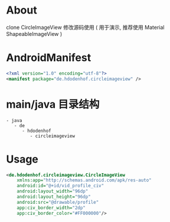 
# About

clone CircleImageView 修改源码使用 ( 用于演示, 推荐使用 Material ShapeableImageView )

# AndroidManifest

```xml
<?xml version="1.0" encoding="utf-8"?>
<manifest package="de.hdodenhof.circleimageview" />
```

# main/java 目录结构

```
- java                             
   - de                            
      - hdodenhof                  
         - circleimageview         
```

# Usage

```xml
<de.hdodenhof.circleimageview.CircleImageView
	xmlns:app="http://schemas.android.com/apk/res-auto"
	android:id="@+id/vid_profile_civ"
	android:layout_width="96dp"
	android:layout_height="96dp"
	android:src="@drawable/profile"
	app:civ_border_width="2dp"
	app:civ_border_color="#FF000000"/>
```
